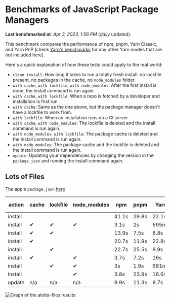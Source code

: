 # Benchmarks of JavaScript Package Managers

**Last benchmarked at**: _Apr 3, 2023, 1:56 PM_ (_daily_ updated).

This benchmark compares the performance of npm, pnpm, Yarn Classic, and Yarn PnP (check [Yarn's benchmarks](https://yarnpkg.com/benchmarks) for any other Yarn modes that are not included here).

Here's a quick explanation of how these tests could apply to the real world:

- `clean install`: How long it takes to run a totally fresh install: no lockfile present, no packages in the cache, no `node_modules` folder.
- `with cache`, `with lockfile`, `with node_modules`: After the first install is done, the install command is run again.
- `with cache`, `with lockfile`: When a repo is fetched by a developer and installation is first run.
- `with cache`: Same as the one above, but the package manager doesn't have a lockfile to work from.
- `with lockfile`: When an installation runs on a CI server.
- `with cache`, `with node_modules`: The lockfile is deleted and the install command is run again.
- `with node_modules`, `with lockfile`: The package cache is deleted and the install command is run again.
- `with node_modules`: The package cache and the lockfile is deleted and the install command is run again.
- `update`: Updating your dependencies by changing the version in the `package.json` and running the install command again.

## Lots of Files

The app's `package.json` [here](https://github.com/pnpm/pnpm.github.io/blob/main/benchmarks/fixtures/alotta-files/package.json)

| action  | cache | lockfile | node_modules| npm | pnpm | Yarn | Yarn PnP |
| ---     | ---   | ---      | ---         | --- | ---  | ---  | ---      |
| install |       |          |             | 41.1s | 29.8s | 22.1s | 20.2s |
| install | ✔     | ✔        | ✔           | 3.1s | 2s | 695ms | n/a |
| install | ✔     | ✔        |             | 13.9s | 7.5s | 8.8s | 668ms |
| install | ✔     |          |             | 20.7s | 11.9s | 22.8s | 15.2s |
| install |       | ✔        |             | 22.7s | 25.5s | 8.9s | 670ms |
| install | ✔     |          | ✔           | 3.7s | 7.2s | 16s | n/a |
| install |       | ✔        | ✔           | 3s | 1.9s | 681ms | n/a |
| install |       |          | ✔           | 3.8s | 23.9s | 16.6s | n/a |
| update  | n/a | n/a | n/a | 9.9s | 11.3s | 8.7s | 16.9s |

<img alt="Graph of the alotta-files results" src="/img/benchmarks/alotta-files.svg" />